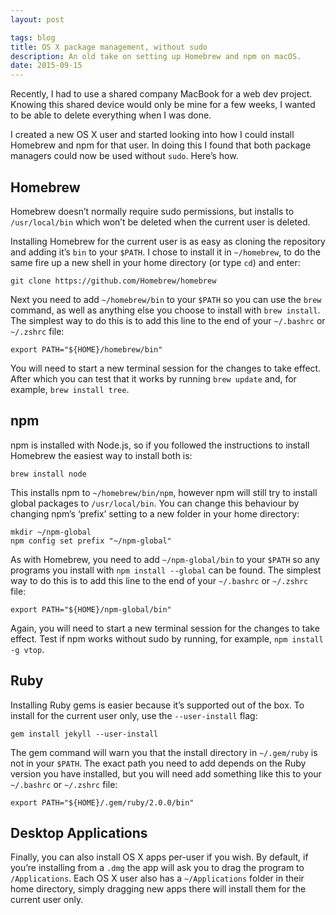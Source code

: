 ```yaml
---
layout: post

tags: blog
title: OS X package management, without sudo
description: An old take on setting up Homebrew and npm on macOS.
date: 2015-09-15
---
```


Recently, I had to use a shared company MacBook for a web dev project. Knowing this shared device would only be mine for a few weeks, I wanted to be able to delete everything when I was done.

I created a new OS X user and started looking into how I could install Homebrew and npm for that user. In doing this I found that both package managers could now be used without `sudo`. Here’s how.


## Homebrew

Homebrew doesn’t normally require sudo permissions, but installs to `/usr/local/bin` which won’t be deleted when the current user is deleted.

Installing Homebrew for the current user is as easy as cloning the repository and adding it’s `bin` to your `$PATH`. I chose to install it in `~/homebrew`, to do the same fire up a new shell in your home directory (or type `cd`) and enter:


    git clone https://github.com/Homebrew/homebrew


Next you need to add `~/homebrew/bin` to your `$PATH` so you can use the `brew` command, as well as anything else you choose to install with `brew install`. The simplest way to do this is to add this line to the end of your `~/.bashrc` or `~/.zshrc` file:


    export PATH="${HOME}/homebrew/bin"


You will need to start a new terminal session for the changes to take effect. After which you can test that it works by running `brew update` and, for example, `brew install tree`.


## npm

npm is installed with Node.js, so if you followed the instructions to install Homebrew the easiest way to install both is:


    brew install node


This installs npm to `~/homebrew/bin/npm`, however npm will still try to install global packages to `/usr/local/bin`. You can change this behaviour by changing npm’s ‘prefix’ setting to a new folder in your home directory:


    mkdir ~/npm-global
    npm config set prefix "~/npm-global"


As with Homebrew, you need to add `~/npm-global/bin` to your `$PATH` so any programs you install with `npm install --global` can be found. The simplest way to do this is to add this line to the end of your `~/.bashrc` or `~/.zshrc` file:


    export PATH="${HOME}/npm-global/bin"


Again, you will need to start a new terminal session for the changes to take effect. Test if npm works without sudo by running, for example, `npm install -g vtop`.


## Ruby

Installing Ruby gems is easier because it’s supported out of the box. To install for the current user only, use the `--user-install` flag:


    gem install jekyll --user-install


The gem command will warn you that the install directory in `~/.gem/ruby` is not in your `$PATH`. The exact path you need to add depends on the Ruby version you have installed, but you will need add something like this to your `~/.bashrc` or `~/.zshrc` file:


    export PATH="${HOME}/.gem/ruby/2.0.0/bin"


## Desktop Applications

Finally, you can also install OS X apps per-user if you wish. By default, if you’re installing from a `.dmg` the app will ask you to drag the program to `/Applications`. Each OS X user also has a `~/Applications` folder in their home directory, simply dragging new apps there will install them for the current user only.
